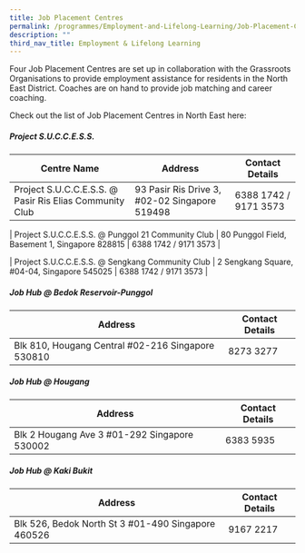 ```yaml
---
title: Job Placement Centres
permalink: /programmes/Employment-and-Lifelong-Learning/Job-Placement-Centres
description: ""
third_nav_title: Employment & Lifelong Learning
---
```

Four Job Placement Centres are set up in collaboration with the Grassroots Organisations to provide employment assistance for residents in the North East District. Coaches are on hand to provide job matching and career coaching. 

Check out the list of Job Placement Centres in North East here:

##### Project S.U.C.C.E.S.S.

| Centre Name | Address | Contact Details |
| -------- | -------- | ------- |
| Project S.U.C.C.E.S.S. @ Pasir Ris Elias Community Club | 93 Pasir Ris Drive 3, #02-02 Singapore 519498 | 6388 1742 / 9171 3573 |

| Project S.U.C.C.E.S.S. @ Punggol 21 Community Club | 80 Punggol Field, Basement 1, Singapore 828815 | 6388 1742 / 9171 3573 |

| Project S.U.C.C.E.S.S. @ Sengkang Community Club | 2 Sengkang Square, #04-04, Singapore 545025 | 6388 1742 / 9171 3573 |


##### Job Hub @ Bedok Reservoir-Punggol


| Address | Contact Details
| -------- | -------- |
| Blk 810, Hougang Central #02-216 Singapore 530810 | 8273 3277 |

##### Job Hub @ Hougang
| Address | Contact Details |
| -------- | ------- |
| Blk 2 Hougang Ave 3 #01-292 Singapore 530002 | 6383 5935 |

##### Job Hub @ Kaki Bukit
| Address | Contact Details |
| -------- | ------- |
| Blk 526, Bedok North St 3 #01-490 Singapore 460526 | 9167 2217 |